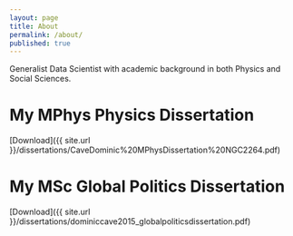 ```yaml
---
layout: page
title: About
permalink: /about/
published: true
---
```


Generalist Data Scientist with academic background in both Physics and Social Sciences.

# My MPhys Physics Dissertation

[Download]({{ site.url }}/dissertations/CaveDominic%20MPhysDissertation%20NGC2264.pdf)

# My MSc Global Politics Dissertation

[Download]({{ site.url }}/dissertations/dominiccave2015_globalpoliticsdissertation.pdf)
